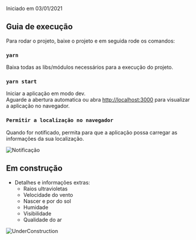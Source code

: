 Iniciado em 03/01/2021

## Guia de execução

Para rodar o projeto, baixe o projeto e em seguida rode os comandos:

### `yarn`

Baixa todas as libs/módulos necessários para a execução do projeto.
### `yarn start`

Iniciar a aplicação em modo dev.<br />
Aguarde a abertura automatica ou abra [http://localhost:3000](http://localhost:3000) para visualizar a aplicação no navegador.

### `Permitir a localização no navegador`

Quando for notificado, permita para que a aplicação possa carregar as informações da sua localização.

![Notificação](https://image.prntscr.com/image/vHdpIhmrTvOMdxCKsMrVlg.png)

## Em construção

- Detalhes e informações extras:
  * Raios ultravioletas
  * Velocidade do vento
  * Nascer e por do sol
  * Humidade
  * Visibilidade
  * Qualidade do ar

![UnderConstruction](https://image.prntscr.com/image/unvjkNYdS9mqEmmRvdBREg.png)
